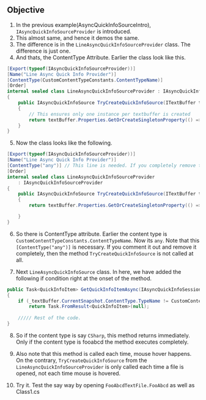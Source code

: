 ## Objective 

1. In the previous example(AsyncQuickInfoSourceIntro), `IAsyncQuickInfoSourceProvider` is introduced.
2. This almost same, and hence it demos the same.
3. The difference is in the `LineAsyncQuickInfoSourceProvider` class. The difference is just one.
4. And thats, the ContentType Attribute. Earlier the class look like this.
```cs
[Export(typeof(IAsyncQuickInfoSourceProvider))]
[Name("Line Async Quick Info Provider")]
[ContentType(CustomContentTypeConstants.ContentTypeName)]
[Order]
internal sealed class LineAsyncQuickInfoSourceProvider : IAsyncQuickInfoSourceProvider
{
    public IAsyncQuickInfoSource TryCreateQuickInfoSource(ITextBuffer textBuffer)
    {
        // This ensures only one instance per textbuffer is created
        return textBuffer.Properties.GetOrCreateSingletonProperty(() => new LineAsyncQuickInfoSource(textBuffer));
    }
}
```
5. Now the class looks like the following.

```cs
[Export(typeof(IAsyncQuickInfoSourceProvider))]
[Name("Line Async Quick Info Provider")]
[ContentType("any")] // This line is needed. If you completely remove this attribute, the following method is not called at all.
[Order]
internal sealed class LineAsyncQuickInfoSourceProvider 
    : IAsyncQuickInfoSourceProvider
{
    public IAsyncQuickInfoSource TryCreateQuickInfoSource(ITextBuffer textBuffer)
    {
        return textBuffer.Properties.GetOrCreateSingletonProperty(() => new LineAsyncQuickInfoSource(textBuffer));

    }
}
```

6. So there is ContentType attribute. Earlier the content type is `CustomContentTypeConstants.ContentTypeName`. Now its `any`. Note that this `[ContentType("any")]` is necessary. If you comment it out and remove it completely, then the method `TryCreateQuickInfoSource` is not called at all.

7. Next `LineAsyncQuickInfoSource` class. In here, we have added the following if condition right at the onset of the method.

```cs
public Task<QuickInfoItem> GetQuickInfoItemAsync(IAsyncQuickInfoSession session, CancellationToken cancellationToken)
{
    if (_textBuffer.CurrentSnapshot.ContentType.TypeName != CustomContentTypeConstants.ContentTypeName)
        return Task.FromResult<QuickInfoItem>(null);
        
    ///// Rest of the code.
}
```

8. So if the content type is say `CSharp`, this method returns immediately. Only if the content type is fooabcd the method executes completely.

9. Also note that this method is called each time, mouse hover happens. On the contrary, `TryCreateQuickInfoSource` from the `LineAsyncQuickInfoSourceProvider` is only called each time a file is opened, not each time mouse is hovered.


10. Try it. Test the say way by opening `FooAbcdTextFile.FooAbcd` as well as Class1.cs



